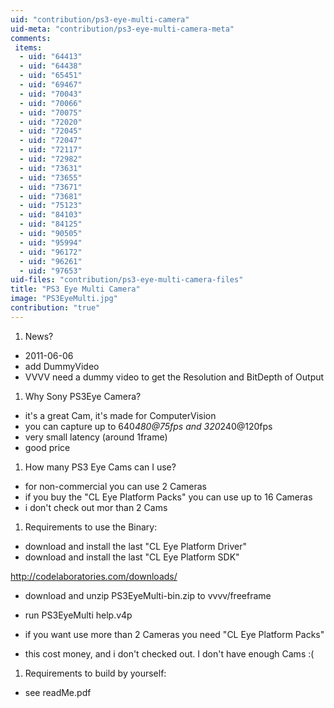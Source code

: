 ```yaml
---
uid: "contribution/ps3-eye-multi-camera"
uid-meta: "contribution/ps3-eye-multi-camera-meta"
comments: 
 items: 
  - uid: "64413"
  - uid: "64438"
  - uid: "65451"
  - uid: "69467"
  - uid: "70043"
  - uid: "70066"
  - uid: "70075"
  - uid: "72020"
  - uid: "72045"
  - uid: "72047"
  - uid: "72117"
  - uid: "72982"
  - uid: "73631"
  - uid: "73655"
  - uid: "73671"
  - uid: "73681"
  - uid: "75123"
  - uid: "84103"
  - uid: "84125"
  - uid: "90505"
  - uid: "95994"
  - uid: "96172"
  - uid: "96261"
  - uid: "97653"
uid-files: "contribution/ps3-eye-multi-camera-files"
title: "PS3 Eye Multi Camera"
image: "PS3EyeMulti.jpg"
contribution: "true"
---
```




1.  News?
* 2011-06-06
* add DummyVideo 
* VVVV need a dummy video to get the Resolution and BitDepth of Output


1.  Why Sony PS3Eye Camera?
* it's a great Cam, it's made for ComputerVision
* you can capture up to 640*480@75fps and 320*240@120fps
* very small latency (around 1frame)
* good price

 
1.  How many PS3 Eye Cams can I use?
* for non-commercial you can use 2 Cameras
* if you buy the "CL Eye Platform Packs" you can use up to 16 Cameras
* i don't check out mor than 2 Cams


1.  Requirements to use the Binary:
* download and install the last "CL Eye Platform Driver"
* download and install the last "CL Eye Platform SDK"

http://codelaboratories.com/downloads/

* download and unzip PS3EyeMulti-bin.zip to vvvv/freeframe
* run PS3EyeMulti help.v4p

* if you want use more than 2 Cameras you need "CL Eye Platform Packs"
* this cost money, and i don't checked out. I don't have enough Cams :(


1.  Requirements to build by yourself:
* see readMe.pdf